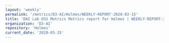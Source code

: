 ```yaml
---
layout: 'weekly'
permalink: '/metrics/D3-AI/Holmes/WEEKLY-REPORT-2020-03-15'
title: 'DAI Lab OSS Metrics Metrics report for Holmes | WEEKLY-REPORT-2020-03-15'
organization: 'D3-AI'
repository: 'Holmes'
current_date: '2020-03-15'
---
```

